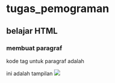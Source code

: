 # tugas_pemograman 
## belajar HTML

### membuat paragraf
<p> kode tag untuk paragraf adalah 
<p> ini adalah tampilan 
<img src= "file.pmg.png">